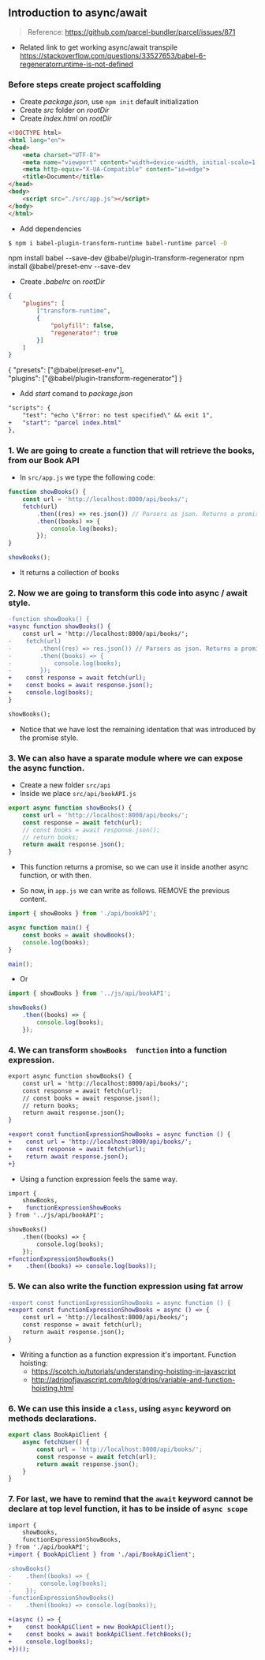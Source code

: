 ## Introduction to async/await

> Reference: https://github.com/parcel-bundler/parcel/issues/871

* Related link to get working async/await transpile https://stackoverflow.com/questions/33527653/babel-6-regeneratorruntime-is-not-defined

### Before steps create project scaffolding

* Create _package.json_, use `npm init` default initialization
* Create _src_ folder on _rootDir_
* Create _index.html_ on _rootDir_

```html
<!DOCTYPE html>
<html lang="en">
<head>
    <meta charset="UTF-8">
    <meta name="viewport" content="width=device-width, initial-scale=1.0">
    <meta http-equiv="X-UA-Compatible" content="ie=edge">
    <title>Document</title>
</head>
<body>
    <script src="./src/app.js"></script>
</body>
</html>

```

* Add dependencies

```bash
$ npm i babel-plugin-transform-runtime babel-runtime parcel -D
```

npm install babel --save-dev @babel/plugin-transform-regenerator
npm install @babel/preset-env --save-dev

* Create _.babelrc_ on _rootDir_

```json
{
    "plugins": [
        ["transform-runtime",
        {
            "polyfill": false,
            "regenerator": true
        }]
    ]
}
```
{
  "presets": ["@babel/preset-env"],  
  "plugins": ["@babel/plugin-transform-regenerator"]
}

* Add _start_ comand to _package.json_

```diff
"scripts": {
    "test": "echo \"Error: no test specified\" && exit 1",
+   "start": "parcel index.html"
},
```

### 1. We are going to create a function that will retrieve the books, from our Book API

* In `src/app.js` we type the following code:

```javascript
function showBooks() {
    const url = 'http://localhost:8000/api/books/';
    fetch(url)
        .then((res) => res.json()) // Parsers as json. Returns a promise
        .then((books) => {
            console.log(books);
        });
}

showBooks();
```
* It returns a collection of books

### 2. Now we are going to transform this code into async / await style.

```diff
-function showBooks() {
+async function showBooks() {
    const url = 'http://localhost:8000/api/books/';
-    fetch(url)
-        .then((res) => res.json()) // Parsers as json. Returns a promise
-        .then((books) => {
-            console.log(books);
-        });
+    const response = await fetch(url);
+    const books = await response.json();
+    console.log(books); 
}

showBooks();
```
* Notice that we have lost the remaining identation that was introduced by the promise style.

### 3. We can also have a sparate module where we can expose the async function.

* Create a new folder `src/api`
* Inside we place `src/api/bookAPI.js`

```javascript
export async function showBooks() {
    const url = 'http://localhost:8000/api/books/';
    const response = await fetch(url);
    // const books = await response.json();
    // return books;
    return await response.json();
}
```

* This function returns a promise, so we can use it inside another async function, or with then.

* So now, in `app.js` we can write as follows. REMOVE the previous content.

```javascript
import { showBooks } from './api/bookAPI';

async function main() {
    const books = await showBooks();
    console.log(books);
}

main();
```

* Or 

```javascript
import { showBooks } from '../js/api/bookAPI';

showBooks()
    .then((books) => {
        console.log(books);
    });
```

### 4. We can transform `showBooks  function` into a function expression. 

```diff src/api/bookAPI 
export async function showBooks() {
    const url = 'http://localhost:8000/api/books/';
    const response = await fetch(url);
    // const books = await response.json();
    // return books;
    return await response.json();
}

+export const functionExpressionShowBooks = async function () {
+    const url = 'http://localhost:8000/api/books/';
+    const response = await fetch(url);
+    return await response.json();
+}
```
* Using a function expression feels the same way.

```diff app.js
import {
    showBooks, 
+    functionExpressionShowBooks 
} from '../js/api/bookAPI';

showBooks()
    .then((books) => {
        console.log(books);
    });
+functionExpressionShowBooks()
+    .then((books) => console.log(books));
``` 

### 5. We can also write the function expression using fat arrow

```diff src/js/api/bookAPI.js
-export const functionExpressionShowBooks = async function () {
+export const functionExpressionShowBooks = async () => {    
    const url = 'http://localhost:8000/api/books/';
    const response = await fetch(url);
    return await response.json();
}
``` 

* Writing a function as a function expression it's important. Function hoisting:
    * https://scotch.io/tutorials/understanding-hoisting-in-javascript
    * http://adripofjavascript.com/blog/drips/variable-and-function-hoisting.html

### 6. We can use this inside a `class`, using `async` keyword on methods declarations.

```javascript src/api/BookApiClient.js
export class BookApiClient {
    async fetchUser() {
        const url = 'http://localhost:8000/api/books/';
        const response = await fetch(url);
        return await response.json();
    }
}
```

### 7. For last, we have to remind that the `await` keyword cannot be declare at top level function, it has to be inside of `async scope`

```diff app.js
import {
    showBooks, 
    functionExpressionShowBooks, 
} from './api/bookAPI';
+import { BookApiClient } from './api/BookApiClient';

-showBooks()
-    .then((books) => {
-        console.log(books);
-    });
-functionExpressionShowBooks()
-    .then((books) => console.log(books));

+(async () => {
+    const bookApiClient = new BookApiClient();
+    const books = await bookApiClient.fetchBooks();
+    console.log(books);
+})();
```
